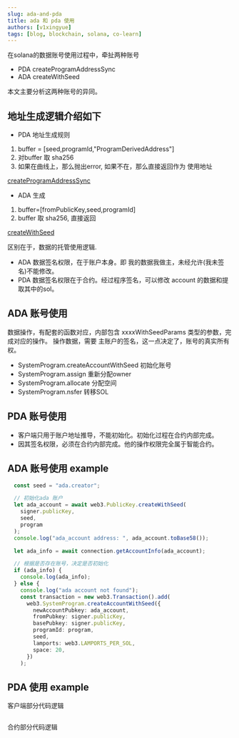 ```yaml
---
slug: ada-and-pda
title: ada 和 pda 使用
authors: [v1xingyue]
tags: [blog, blockchain, solana, co-learn]
---
```


在solana的数据账号使用过程中，牵扯两种账号

- PDA createProgramAddressSync
- ADA createWithSeed

本文主要分析这两种账号的异同。

## 地址生成逻辑介绍如下

- PDA 地址生成规则

1. buffer = [seed,programId,"ProgramDerivedAddress"]
2. 对buffer 取 sha256
3. 如果在曲线上，那么抛出error, 如果不在，那么直接返回作为 使用地址

[createProgramAddressSync](https://github.com/solana-labs/solana-web3.js/blob/ae1056366cd75fea784e9146af511302d5a62845/packages/library-legacy/src/publickey.ts#L168)

- ADA 生成

1. buffer=[fromPublicKey,seed,programId]
2. buffer 取 sha256, 直接返回

[createWithSeed](https://github.com/solana-labs/solana-web3.js/blob/ae1056366cd75fea784e9146af511302d5a62845/packages/library-legacy/src/publickey.ts#L150)

区别在于，数据的托管使用逻辑.

- ADA 数据签名权限，在于账户本身。即 我的数据我做主，未经允许(我未签名)不能修改。
- PDA 数据签名权限在于合约。经过程序签名，可以修改 account 的数据和提取其中的sol。

## ADA 账号使用

数据操作，有配套的函数对应，内部包含 xxxxWithSeedParams 类型的参数，完成对应的操作。
操作数据，需要 主账户的签名，这一点决定了，账号的真实所有权。

- SystemProgram.createAccountWithSeed 初始化账号
- SystemProgram.assign 重新分配owner
- SystemProgram.allocate 分配空间
- SystemProgram.nsfer 转移SOL

## PDA 账号使用

- 客户端只用于账户地址推导，不能初始化。初始化过程在合约内部完成。
- 因其签名权限，必须在合约内部完成。他的操作权限完全属于智能合约。

## ADA 账号使用 example

```typescript
  const seed = "ada.creator";

  // 初始化ada 账户
  let ada_account = await web3.PublicKey.createWithSeed(
    signer.publicKey,
    seed,
    program
  );
  console.log("ada_account address: ", ada_account.toBase58());

  let ada_info = await connection.getAccountInfo(ada_account);

  // 根据是否存在账号，决定是否初始化
  if (ada_info) {
    console.log(ada_info);
  } else {
    console.log("ada account not found");
    const transaction = new web3.Transaction().add(
      web3.SystemProgram.createAccountWithSeed({
        newAccountPubkey: ada_account,
        fromPubkey: signer.publicKey,
        basePubkey: signer.publicKey,
        programId: program,
        seed,
        lamports: web3.LAMPORTS_PER_SOL,
        space: 20,
      })
    );

```

## PDA 使用 example

客户端部分代码逻辑

```typescript

```

合约部分代码逻辑

```rust

```
